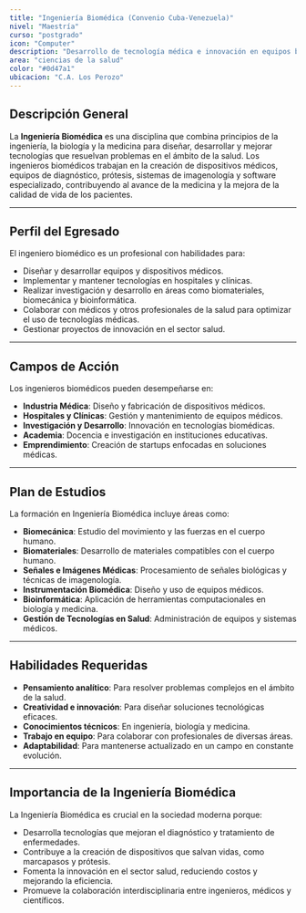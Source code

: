 ```yaml
---
title: "Ingeniería Biomédica (Convenio Cuba-Venezuela)"
nivel: "Maestría"
curso: "postgrado"
icon: "Computer"
description: "Desarrollo de tecnología médica e innovación en equipos biomédicos."
area: "ciencias de la salud"
color: "#0d47a1"
ubicacion: "C.A. Los Perozo"
---
```


## Descripción General
La **Ingeniería Biomédica** es una disciplina que combina principios de la ingeniería, la biología y la medicina para diseñar, desarrollar y mejorar tecnologías que resuelvan problemas en el ámbito de la salud. Los ingenieros biomédicos trabajan en la creación de dispositivos médicos, equipos de diagnóstico, prótesis, sistemas de imagenología y software especializado, contribuyendo al avance de la medicina y la mejora de la calidad de vida de los pacientes.

---

## Perfil del Egresado
El ingeniero biomédico es un profesional con habilidades para:
- Diseñar y desarrollar equipos y dispositivos médicos.
- Implementar y mantener tecnologías en hospitales y clínicas.
- Realizar investigación y desarrollo en áreas como biomateriales, biomecánica y bioinformática.
- Colaborar con médicos y otros profesionales de la salud para optimizar el uso de tecnologías médicas.
- Gestionar proyectos de innovación en el sector salud.

---

## Campos de Acción
Los ingenieros biomédicos pueden desempeñarse en:
- **Industria Médica**: Diseño y fabricación de dispositivos médicos.
- **Hospitales y Clínicas**: Gestión y mantenimiento de equipos médicos.
- **Investigación y Desarrollo**: Innovación en tecnologías biomédicas.
- **Academia**: Docencia e investigación en instituciones educativas.
- **Emprendimiento**: Creación de startups enfocadas en soluciones médicas.

---

## Plan de Estudios
La formación en Ingeniería Biomédica incluye áreas como:
- **Biomecánica**: Estudio del movimiento y las fuerzas en el cuerpo humano.
- **Biomateriales**: Desarrollo de materiales compatibles con el cuerpo humano.
- **Señales e Imágenes Médicas**: Procesamiento de señales biológicas y técnicas de imagenología.
- **Instrumentación Biomédica**: Diseño y uso de equipos médicos.
- **Bioinformática**: Aplicación de herramientas computacionales en biología y medicina.
- **Gestión de Tecnologías en Salud**: Administración de equipos y sistemas médicos.

---

## Habilidades Requeridas
- **Pensamiento analítico**: Para resolver problemas complejos en el ámbito de la salud.
- **Creatividad e innovación**: Para diseñar soluciones tecnológicas eficaces.
- **Conocimientos técnicos**: En ingeniería, biología y medicina.
- **Trabajo en equipo**: Para colaborar con profesionales de diversas áreas.
- **Adaptabilidad**: Para mantenerse actualizado en un campo en constante evolución.

---

## Importancia de la Ingeniería Biomédica
La Ingeniería Biomédica es crucial en la sociedad moderna porque:
- Desarrolla tecnologías que mejoran el diagnóstico y tratamiento de enfermedades.
- Contribuye a la creación de dispositivos que salvan vidas, como marcapasos y prótesis.
- Fomenta la innovación en el sector salud, reduciendo costos y mejorando la eficiencia.
- Promueve la colaboración interdisciplinaria entre ingenieros, médicos y científicos.